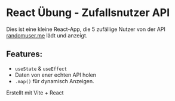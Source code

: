 # React Übung - Zufallsnutzer API

Dies ist eine kleine React-App, die 5 zufällige Nutzer von der API [randomuser.me](https://randomuser.me) lädt und anzeigt.

## Features:

- `useState` & `useEffect`
- Daten von ener echten API holen
- `.map()` für dynamisch Anzeigen.

Erstellt mit Vite + React

